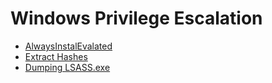 # Windows Privilege Escalation

* [AlwaysInstalEvalated](https://github.com/haktanemik/windows-priv/blob/master/AlwaysInstalEvalated.md)
* [Extract Hashes](https://github.com/haktanemik/windows-priv/blob/master/Extract-Hashes.md)
* [Dumping LSASS.exe](https://github.com/haktanemik/windows-priv/blob/master/Dumping-LSASS.md)

